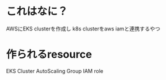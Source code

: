 # これはなに？

AWSにEKS clusterを作成し
k8s clusterをaws iamと連携するやつ

# 作られるresource

EKS Cluster
AutoScaling Group
IAM role

